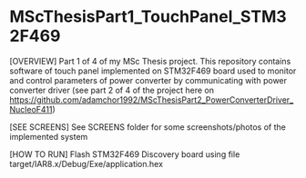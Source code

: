 # MScThesisPart1_TouchPanel_STM32F469
[OVERVIEW]
Part 1 of 4 of my MSc Thesis project. This repository contains software of touch panel implemented on STM32F469 board used to monitor and control parameters of power converter by communicating with power converter driver (see part 2 of 4 of the project here on https://github.com/adamchor1992/MScThesisPart2_PowerConverterDriver_NucleoF411)

[SEE SCREENS]
See SCREENS folder for some screenshots/photos of the implemented system

[HOW TO RUN]
Flash STM32F469 Discovery board using file target/IAR8.x/Debug/Exe/application.hex
